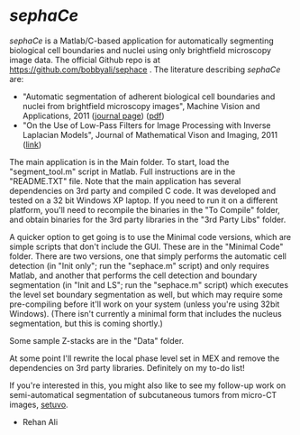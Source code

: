 *sephaCe*
=======

*sephaCe* is a Matlab/C-based application for automatically segmenting biological cell boundaries and nuclei using only brightfield microscopy image data. The official Github repo is at https://github.com/bobbyali/sephace . The literature describing *sephaCe* are:

* "Automatic segmentation of adherent biological cell boundaries and nuclei from brightfield microscopy images", Machine Vision and Applications, 2011 ([journal page](http://link.springer.com/article/10.1007/s00138-011-0337-9#page-1)) ([pdf](http://users.ox.ac.uk/~atdgroup/publications/Ali,%20R.,%20Computer%20Science%202011%20.pdf))
* "On the Use of Low-Pass Filters for Image Processing with Inverse Laplacian Models", Journal of Mathematical Vison and Imaging, 2011 ([link](http://link.springer.com/article/10.1007/s10851-011-0299-6))

The main application is in the Main folder. To start, load the "segment_tool.m" script in Matlab. Full instructions are in the "README.TXT" file. Note that the main application has several dependencies on 3rd party and compiled C code. It was developed and tested on a 32 bit Windows XP laptop. If you need to run it on a different platform, you'll need to recompile the binaries in the "To Compile" folder, and obtain binaries for the 3rd party libraries in the "3rd Party Libs" folder.

A quicker option to get going is to use the Minimal code versions, which are simple scripts that don't include the GUI. These are in the "Minimal Code" folder. There are two versions, one that simply performs the automatic cell detection (in "Init only"; run the "sephace.m" script) and only requires Matlab, and another that performs the cell detection and boundary segmentation (in "Init and LS"; run the "sephace.m" script) which executes the level set boundary segmentation as well, but which may require some pre-compiling before it'll work on your system (unless you're using 32bit Windows). (There isn't currently a minimal form that includes the nucleus segmentation, but this is coming shortly.)

Some sample Z-stacks are in the "Data" folder.

At some point I'll rewrite the local phase level set in MEX and remove the dependencies on 3rd party libraries. Definitely on my to-do list!

If you're interested in this, you might also like to see my follow-up work on semi-automatical segmentation of subcutaneous tumors from micro-CT images, [setuvo](https://github.com/bobbyali/setuvo).

- Rehan Ali

